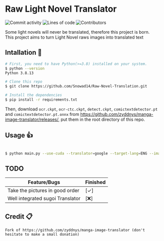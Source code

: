 # Raw Light Novel Translator

![Commit activity](https://img.shields.io/github/commit-activity/m/Snowad14/Raw-Novel-Translation)
![Lines of code](https://img.shields.io/tokei/lines/github/Snowad14/Raw-Novel-Translation?label=lines%20of%20code)
![Contributors](https://img.shields.io/github/contributors/Snowad14/Raw-Novel-Translation)

Some light novels will never be translated, therefore this project is born.
This project aims to turn Light Novel raws images into translated text


## Intallation 🦄

```bash
# First, you need to have Python(>=3.8) installed on your system.
$ python --version
Python 3.8.13

# Clone this repo
$ git clone https://github.com/Snowad14/Raw-Novel-Translation.git

# Install the dependencies
$ pip install -r requirements.txt

```

Then, download `ocr.ckpt`, `ocr-ctc.ckpt`, `detect.ckpt`, `comictextdetector.pt` and `comictextdetector.pt.onnx`
from <https://github.com/zyddnys/manga-image-translator/releases/>, put them in the root directory of this repo.

## Usage 👍

```bash

$ python main.py --use-cuda --translator=google --target-lang=ENG --image <path_to_image_folder>

```

## TODO

| Feature/Bugs | Finished |
| ------ | ------ |
| Take the pictures in good order |  [✓]  |
| Well integrated sugoi Translator |  [❌]  |

## Credit 📋

```
Fork of https://github.com/zyddnys/manga-image-translator (don't hesitate to make a small donation)
```

